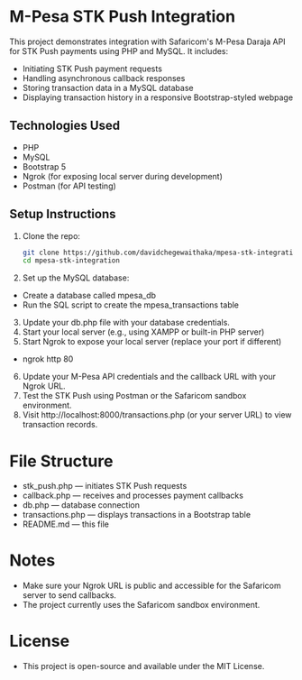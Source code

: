 # M-Pesa STK Push Integration

This project demonstrates integration with Safaricom's M-Pesa Daraja API for STK Push payments using PHP and MySQL. It includes:

- Initiating STK Push payment requests
- Handling asynchronous callback responses
- Storing transaction data in a MySQL database
- Displaying transaction history in a responsive Bootstrap-styled webpage

## Technologies Used

- PHP
- MySQL
- Bootstrap 5
- Ngrok (for exposing local server during development)
- Postman (for API testing)

## Setup Instructions

1. Clone the repo:
   ```bash
   git clone https://github.com/davidchegewaithaka/mpesa-stk-integration.git
   cd mpesa-stk-integration
2. Set up the MySQL database:
  - Create a database called mpesa_db
  - Run the SQL script to create the mpesa_transactions table
3. Update your db.php file with your database credentials.
4. Start your local server (e.g., using XAMPP or built-in PHP server)
5. Start Ngrok to expose your local server (replace your port if different)
  - ngrok http 80
6. Update your M-Pesa API credentials and the callback URL with your Ngrok URL.
7. Test the STK Push using Postman or the Safaricom sandbox environment.
8. Visit http://localhost:8000/transactions.php (or your server URL) to view transaction records.

# File Structure
  - stk_push.php — initiates STK Push requests
  - callback.php — receives and processes payment callbacks
  - db.php — database connection
  - transactions.php — displays transactions in a Bootstrap table
  - README.md — this file
# Notes
  - Make sure your Ngrok URL is public and accessible for the Safaricom server to send callbacks.
  - The project currently uses the Safaricom sandbox environment.
# License
  - This project is open-source and available under the MIT License.
